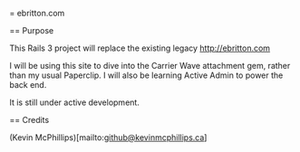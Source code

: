 = ebritton.com

== Purpose

This Rails 3 project will replace the existing legacy http://ebritton.com

I will be using this site to dive into the Carrier Wave attachment gem, rather than my usual Paperclip. I will also be learning Active Admin to power the back end.

It is still under active development.


== Credits

(Kevin McPhillips)[mailto:github@kevinmcphillips.ca]
